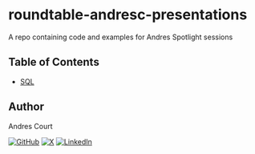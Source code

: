 # roundtable-andresc-presentations

A repo containing code and examples for Andres Spotlight sessions

## Table of Contents

- [SQL](./sql/presentation.md)

## Author

Andres Court

[![GitHub](https://img.shields.io/badge/github-%23121011.svg?style=for-the-badge&logo=github&logoColor=white)](https://github.com/alcb1310)
[![X](https://img.shields.io/badge/X-%23000000.svg?style=for-the-badge&logo=X&logoColor=white)](https://x.com/alcb1310)
[![LinkedIn](https://img.shields.io/badge/linkedin-%230077B5.svg?style=for-the-badge&logo=linkedin&logoColor=white)](https://www.linkedin.com/in/alcb1310/)
